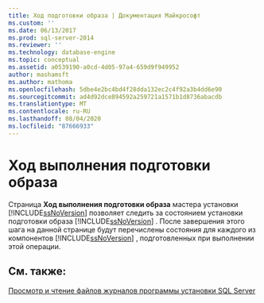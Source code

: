 ```yaml
---
title: Ход подготовки образа | Документация Майкрософт
ms.custom: ''
ms.date: 06/13/2017
ms.prod: sql-server-2014
ms.reviewer: ''
ms.technology: database-engine
ms.topic: conceptual
ms.assetid: a0539190-a0cd-4d05-97a4-659d9f949952
author: mashamsft
ms.author: mathoma
ms.openlocfilehash: 5dbe4e2bc4bd4f28dda132ec2c4f92a3b4dd6e90
ms.sourcegitcommit: ad4d92dce894592a259721a1571b1d8736abacdb
ms.translationtype: MT
ms.contentlocale: ru-RU
ms.lasthandoff: 08/04/2020
ms.locfileid: "87666933"
---
```

# <a name="prepare-image-progress"></a>Ход выполнения подготовки образа
  Страница **Ход выполнения подготовки образа** мастера установки [!INCLUDE[ssNoVersion](../../includes/ssnoversion-md.md)] позволяет следить за состоянием установки подготовки образа [!INCLUDE[ssNoVersion](../../includes/ssnoversion-md.md)] . После завершения этого шага на данной странице будут перечислены состояния для каждого из компонентов [!INCLUDE[ssNoVersion](../../includes/ssnoversion-md.md)] , подготовленных при выполнении этой операции.  
  
## <a name="see-also"></a>См. также:  
 [Просмотр и чтение файлов журналов программы установки SQL Server](../../database-engine/install-windows/view-and-read-sql-server-setup-log-files.md)  
  
  
